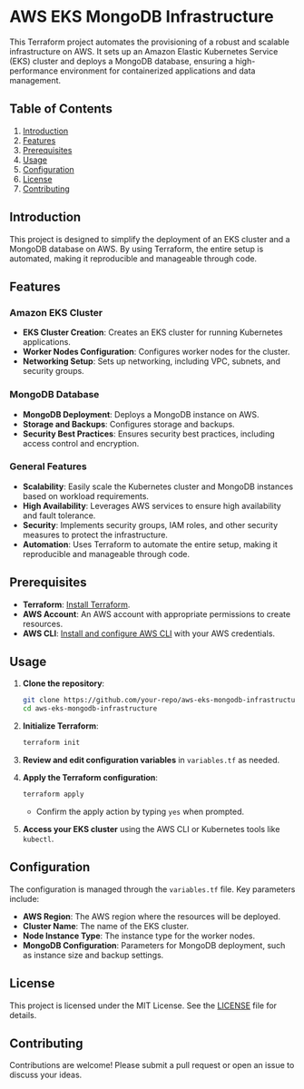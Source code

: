 # AWS EKS MongoDB Infrastructure

This Terraform project automates the provisioning of a robust and scalable infrastructure on AWS. It sets up an Amazon Elastic Kubernetes Service (EKS) cluster and deploys a MongoDB database, ensuring a high-performance environment for containerized applications and data management.

## Table of Contents

1. [Introduction](#introduction)
2. [Features](#features)
3. [Prerequisites](#prerequisites)
4. [Usage](#usage)
5. [Configuration](#configuration)
6. [License](#license)
7. [Contributing](#contributing)

## Introduction

This project is designed to simplify the deployment of an EKS cluster and a MongoDB database on AWS. By using Terraform, the entire setup is automated, making it reproducible and manageable through code.

## Features

### Amazon EKS Cluster
- **EKS Cluster Creation**: Creates an EKS cluster for running Kubernetes applications.
- **Worker Nodes Configuration**: Configures worker nodes for the cluster.
- **Networking Setup**: Sets up networking, including VPC, subnets, and security groups.

### MongoDB Database
- **MongoDB Deployment**: Deploys a MongoDB instance on AWS.
- **Storage and Backups**: Configures storage and backups.
- **Security Best Practices**: Ensures security best practices, including access control and encryption.

### General Features
- **Scalability**: Easily scale the Kubernetes cluster and MongoDB instances based on workload requirements.
- **High Availability**: Leverages AWS services to ensure high availability and fault tolerance.
- **Security**: Implements security groups, IAM roles, and other security measures to protect the infrastructure.
- **Automation**: Uses Terraform to automate the entire setup, making it reproducible and manageable through code.

## Prerequisites
- **Terraform**: [Install Terraform](https://www.terraform.io/downloads.html).
- **AWS Account**: An AWS account with appropriate permissions to create resources.
- **AWS CLI**: [Install and configure AWS CLI](https://docs.aws.amazon.com/cli/latest/userguide/install-cliv2.html) with your AWS credentials.

## Usage

1. **Clone the repository**:
    ```sh
    git clone https://github.com/your-repo/aws-eks-mongodb-infrastructure.git
    cd aws-eks-mongodb-infrastructure
    ```

2. **Initialize Terraform**:
    ```sh
    terraform init
    ```

3. **Review and edit configuration variables** in `variables.tf` as needed.

4. **Apply the Terraform configuration**:
    ```sh
    terraform apply
    ```

    - Confirm the apply action by typing `yes` when prompted.

5. **Access your EKS cluster** using the AWS CLI or Kubernetes tools like `kubectl`.

## Configuration

The configuration is managed through the `variables.tf` file. Key parameters include:

- **AWS Region**: The AWS region where the resources will be deployed.
- **Cluster Name**: The name of the EKS cluster.
- **Node Instance Type**: The instance type for the worker nodes.
- **MongoDB Configuration**: Parameters for MongoDB deployment, such as instance size and backup settings.

## License

This project is licensed under the MIT License. See the [LICENSE](LICENSE) file for details.

## Contributing

Contributions are welcome! Please submit a pull request or open an issue to discuss your ideas.

